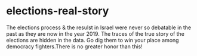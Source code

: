 # elections-real-story
The elections process & the resulst in Israel were never so debatable in the past as they are now in the year 2019. The traces of the true story of the elections are hidden in the data. Go dig them to win your place among democracy fighters.There is no greater honor than this!
